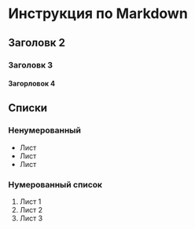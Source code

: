# Инструкция по Markdown

## Заголовк 2
### Заголовк 3
#### Загорловок 4

## Списки
### Ненумерованный
* Лист
* Лист
* Лист
### Нумерованный список
1. Лист 1
2. Лист 2
3. Лист 3